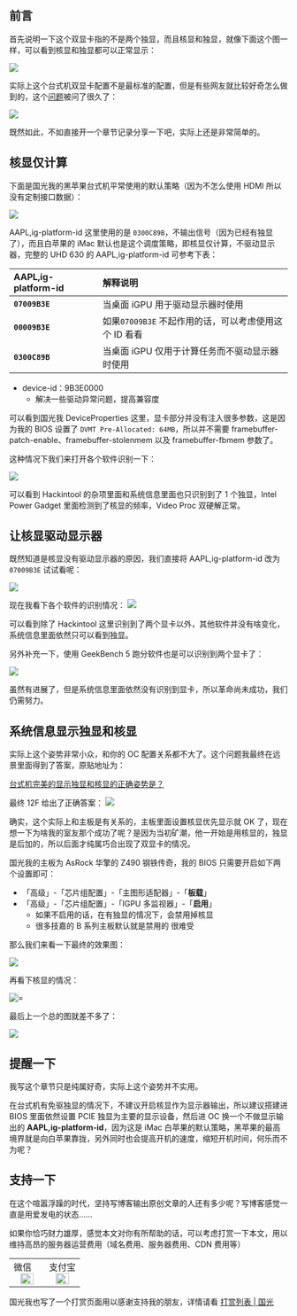## 前言

首先说明一下这个双显卡指的不是两个独显，而且核显和独显，就像下面这个图一样，可以看到核显和独显都可以正常显示：

![](https://image.3001.net/images/20220212/16446323248620.png) 

实际上这个台式机双显卡配置不是最标准的配置，但是有些网友就比较好奇怎么做到的，这个[问题](https://github.com/sqlsec/MSI-MAG-B560M-MORTAR-i7-10700/issues/8)被问了很久了：

![](https://image.3001.net/images/20220212/16446322411377.png) 

既然如此，不如直接开一个章节记录分享一下吧，实际上还是非常简单的。

 ## 核显仅计算

下面是国光我的黑苹果台式机平常使用的默认策略（因为不怎么使用 HDMI 所以没有定制接口数据）：

![](https://image.3001.net/images/20220213/16447223759902.png)  

AAPL,ig-platform-id 这里使用的是 `0300C89B`，不输出信号（因为已经有独显了），而且白苹果的 iMac 默认也是这个调度策略，即核显仅计算，不驱动显示器，完整的 UHD 630 的 AAPL,ig-platform-id 可参考下表：

| AAPL,ig-platform-id | 解释说明                                              |
| :------------------ | :---------------------------------------------------- |
| **`07009B3E`**      | 当桌面 iGPU 用于驱动显示器时使用                      |
| **`00009B3E`**      | 如果`07009B3E` 不起作用的话，可以考虑使用这个 ID 看看 |
| **`0300C89B`**      | 当桌面 iGPU 仅用于计算任务而不驱动显示器时使用        |

- device-id：9B3E0000 
  - 解决一些驱动异常问题，提高兼容度

可以看到国光我 DeviceProperties 这里，显卡部分并没有注入很多参数，这是因为我的 BIOS 设置了 `DVMT Pre-Allocated: 64MB`，所以并不需要 framebuffer-patch-enable、framebuffer-stolenmem 以及 framebuffer-fbmem 参数了。



这种情况下我们来打开各个软件识别一下：

![](https://image.3001.net/images/20220212/16446510483478.png) 

可以看到  Hackintool 的杂项里面和系统信息里面也只识别到了 1 个独显，Intel Power Gadget 里面检测到了核显的频率，Video Proc 双硬解正常。

## 让核显驱动显示器

既然知道是核显没有驱动显示器的原因，我们直接将  AAPL,ig-platform-id 改为 `07009B3E` 试试看呢：

![](https://image.3001.net/images/20220213/16447223477291.png)  

现在我看下各个软件的识别情况： ![](https://image.3001.net/images/20220212/16446525224302.png) 

可以看到除了 Hackintool 这里识别到了两个显卡以外，其他软件并没有啥变化，系统信息里面依然只可以看到独显。

另外补充一下，使用 GeekBench 5 跑分软件也是可以识别到两个显卡了：

![](https://image.3001.net/images/20220212/16446536248013.png)  

虽然有进展了，但是系统信息里面依然没有识别到显卡，所以革命尚未成功，我们仍需努力。

## 系统信息显示独显和核显

实际上这个姿势非常小众，和你的 OC 配置关系都不大了。这个问题我最终在远景里面得到了答案，原贴地址为：

[台式机完美的显示独显和核显的正确姿势是？](https://bbs.pcbeta.com/viewthread-1920126-1-1.html)

最终 12F 给出了正确答案：
![](https://image.3001.net/images/20220213/1644722687612.png) 

确实，这个实际上和主板是有关系的，主板里面设置核显优先显示就 OK 了，现在想一下为啥我的室友那个成功了呢？是因为当初矿潮，他一开始是用核显的，独显是后加的，所以后面才纯属巧合出现了双显卡的情况。 



国光我的主板为 AsRock 华擎的 Z490 钢铁传奇，我的 BIOS 只需要开启如下两个设置即可：

- 「高级」-「芯片组配置」-「主图形适配器」-「**板载**」
- 「高级」-「芯片组配置」-「IGPU 多监视器」-「**启用**」
  - 如果不启用的话，在有独显的情况下，会禁用掉核显
  - 很多技嘉的 B 系列主板默认就是禁用的 很难受

那么我们来看一下最终的效果图：

![](https://image.3001.net/images/20220213/16447231169209.png) 

再看下核显的情况：

![=](https://image.3001.net/images/20220213/16447231479471.png)  

最后上一个总的图就差不多了：

![](https://image.3001.net/images/20220213/16447234089799.jpg) 

## 提醒一下

我写这个章节只是纯属好奇，实际上这个姿势并不实用。

在台式机有免驱独显的情况下，不建议开启核显作为显示器输出，所以建议搭建进 BIOS 里面依然设置 PCIE 独显为主要的显示设备，然后进 OC 换一个不做显示输出的 **AAPL,ig-platform-id**，因为这是 iMac 白苹果的默认策略，黑苹果的最高境界就是向白苹果靠拢，另外同时也会提高开机的速度，缩短开机时间，何乐而不为呢？

## 支持一下

在这个喧嚣浮躁的时代，坚持写博客输出原创文章的人还有多少呢？写博客感觉一直是用爱发电的状态......

如果你恰巧财力雄厚，感觉本文对你有所帮助的话，可以考虑打赏一下本文，用以维持高昂的服务器运营费用（域名费用、服务器费用、CDN 费用等）

<table>
    <tr>
        <td>微信
            <center><img src="https://image.3001.net/images/20200421/1587449920128.jpg " width="70%"></center>
        </td>
        <td width="50%">
          支付宝
            <center><img src="https://image.3001.net/images/20200421/15874503376388.jpg" width="70%"></center>
        </td>
    </tr>
</table>

国光我也写了一个打赏页面用以感谢支持我的朋友，详情请看 [打赏列表 | 国光](https://www.sqlsec.com/reward/)
